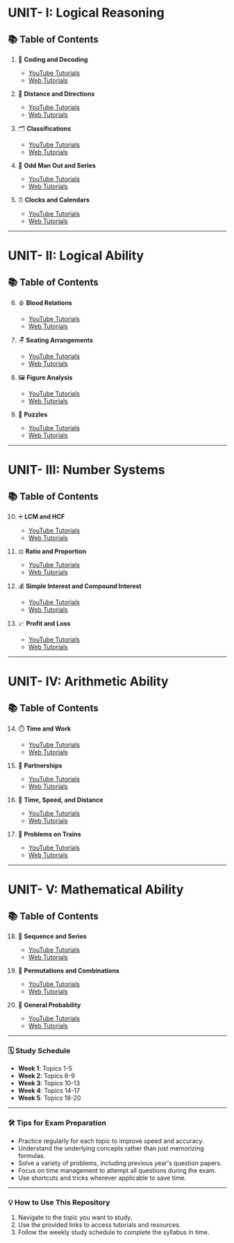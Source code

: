 # UNIT- I: Logical Reasoning

## 📚 Table of Contents

1.  🔑 **Coding and Decoding**
    -   [YouTube Tutorials](https://www.youtube.com/results?search_query=Coding+and+Decoding+Aptitude+tutorial)
    -   [Web Tutorials](https://www.google.com/search?q=Coding+and+Decoding+Aptitude+tutorial)

2.  📏 **Distance and Directions**
    -   [YouTube Tutorials](https://www.youtube.com/results?search_query=Distance+and+Directions+Aptitude+tutorial)
    -   [Web Tutorials](https://www.google.com/search?q=Distance+and+Directions+Aptitude+tutorial)

3.  🗂️ **Classifications**
    -   [YouTube Tutorials](https://www.youtube.com/results?search_query=Classification+Aptitude+tutorial)
    -   [Web Tutorials](https://www.google.com/search?q=Classification+Aptitude+tutorial)

4.  🤔 **Odd Man Out and Series**
    -   [YouTube Tutorials](https://www.youtube.com/results?search_query=Odd+Man+Out+Series+Aptitude+tutorial)
    -   [Web Tutorials](https://www.google.com/search?q=Odd+Man+Out+Series+Aptitude+tutorial)

5.  ⏰ **Clocks and Calendars**
    -   [YouTube Tutorials](https://www.youtube.com/results?search_query=Clocks+and+Calendars+Aptitude+tutorial)
    -   [Web Tutorials](https://www.google.com/search?q=Clocks+and+Calendars+Aptitude+tutorial)

---

# UNIT- II: Logical Ability

## 📚 Table of Contents

6.  🩸 **Blood Relations**
    -   [YouTube Tutorials](https://www.youtube.com/results?search_query=Blood+Relations+Aptitude+tutorial)
    -   [Web Tutorials](https://www.google.com/search?q=Blood+Relations+Aptitude+tutorial)

7.  🪑 **Seating Arrangements**
    -   [YouTube Tutorials](https://www.youtube.com/results?search_query=Seating+Arrangements+Aptitude+tutorial)
    -   [Web Tutorials](https://www.google.com/search?q=Seating+Arrangements+Aptitude+tutorial)

8.  🖼️ **Figure Analysis**
    -   [YouTube Tutorials](https://www.youtube.com/results?search_query=Figure+Analysis+Aptitude+tutorial)
    -   [Web Tutorials](https://www.google.com/search?q=Figure+Analysis+Aptitude+tutorial)

9.  🧩 **Puzzles**
    -   [YouTube Tutorials](https://www.youtube.com/results?search_query=Aptitude+Puzzles+tutorial)
    -   [Web Tutorials](https://www.google.com/search?q=Aptitude+Puzzles+tutorial)

---

# UNIT- III: Number Systems

## 📚 Table of Contents

10. ➗ **LCM and HCF**
    -   [YouTube Tutorials](https://www.youtube.com/results?search_query=LCM+and+HCF+Aptitude+tutorial)
    -   [Web Tutorials](https://www.google.com/search?q=LCM+and+HCF+Aptitude+tutorial)

11. ⚖️ **Ratio and Proportion**
    -   [YouTube Tutorials](https://www.youtube.com/results?search_query=Ratio+and+Proportion+Aptitude+tutorial)
    -   [Web Tutorials](https://www.google.com/search?q=Ratio+and+Proportion+Aptitude+tutorial)

12. 💰 **Simple Interest and Compound Interest**
    -   [YouTube Tutorials](https://www.youtube.com/results?search_query=Simple+Compound+Interest+Aptitude+tutorial)
    -   [Web Tutorials](https://www.google.com/search?q=Simple+Compound+Interest+Aptitude+tutorial)

13. 📈 **Profit and Loss**
    -   [YouTube Tutorials](https://www.youtube.com/results?search_query=Profit+and+Loss+Aptitude+tutorial)
    -   [Web Tutorials](https://www.google.com/search?q=Profit+and+Loss+Aptitude+tutorial)

---

# UNIT- IV: Arithmetic Ability

## 📚 Table of Contents

14. ⏱️ **Time and Work**
    -   [YouTube Tutorials](https://www.youtube.com/results?search_query=Time+and+Work+Aptitude+tutorial)
    -   [Web Tutorials](https://www.google.com/search?q=Time+and+Work+Aptitude+tutorial)

15. 🤝 **Partnerships**
    -   [YouTube Tutorials](https://www.youtube.com/results?search_query=Partnerships+Aptitude+tutorial)
    -   [Web Tutorials](https://www.google.com/search?q=Partnerships+Aptitude+tutorial)

16. 🚗 **Time, Speed, and Distance**
    -   [YouTube Tutorials](https://www.youtube.com/results?search_query=Time+Speed+Distance+Aptitude+tutorial)
    -   [Web Tutorials](https://www.google.com/search?q=Time+Speed+Distance+Aptitude+tutorial)

17. 🚂 **Problems on Trains**
    -   [YouTube Tutorials](https://www.youtube.com/results?search_query=Problems+on+Trains+Aptitude+tutorial)
    -   [Web Tutorials](https://www.google.com/search?q=Problems+on+Trains+Aptitude+tutorial)

---

# UNIT- V: Mathematical Ability

## 📚 Table of Contents

18. 🔢 **Sequence and Series**
    -   [YouTube Tutorials](https://www.youtube.com/results?search_query=Sequence+and+Series+Aptitude+tutorial)
    -   [Web Tutorials](https://www.google.com/search?q=Sequence+and+Series+Aptitude+tutorial)

19. 🔀 **Permutations and Combinations**
    -   [YouTube Tutorials](https://www.youtube.com/results?search_query=Permutations+Combinations+Aptitude+tutorial)
    -   [Web Tutorials](https://www.google.com/search?q=Permutations+Combinations+Aptitude+tutorial)

20. 🎲 **General Probability**
    -   [YouTube Tutorials](https://www.youtube.com/results?search_query=General+Probability+Aptitude+tutorial)
    -   [Web Tutorials](https://www.google.com/search?q=General+Probability+Aptitude+tutorial)

---

### 🗓️ Study Schedule

-   **Week 1**: Topics 1-5
-   **Week 2**: Topics 6-9
-   **Week 3**: Topics 10-13
-   **Week 4**: Topics 14-17
-   **Week 5**: Topics 18-20

---

### 🛠️ Tips for Exam Preparation

-   Practice regularly for each topic to improve speed and accuracy.
-   Understand the underlying concepts rather than just memorizing formulas.
-   Solve a variety of problems, including previous year's question papers.
-   Focus on time management to attempt all questions during the exam.
-   Use shortcuts and tricks wherever applicable to save time.

---

### 💡 How to Use This Repository

1.  Navigate to the topic you want to study.
2.  Use the provided links to access tutorials and resources.
3. Follow the weekly study schedule to complete the syllabus in time.
